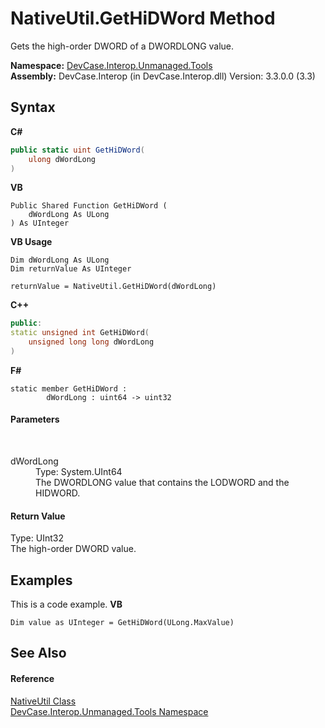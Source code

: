# NativeUtil.GetHiDWord Method 
 

Gets the high-order DWORD of a DWORDLONG value.

**Namespace:**&nbsp;<a href="N_DevCase_Interop_Unmanaged_Tools">DevCase.Interop.Unmanaged.Tools</a><br />**Assembly:**&nbsp;DevCase.Interop (in DevCase.Interop.dll) Version: 3.3.0.0 (3.3)

## Syntax

**C#**<br />
``` C#
public static uint GetHiDWord(
	ulong dWordLong
)
```

**VB**<br />
``` VB
Public Shared Function GetHiDWord ( 
	dWordLong As ULong
) As UInteger
```

**VB Usage**<br />
``` VB Usage
Dim dWordLong As ULong
Dim returnValue As UInteger

returnValue = NativeUtil.GetHiDWord(dWordLong)
```

**C++**<br />
``` C++
public:
static unsigned int GetHiDWord(
	unsigned long long dWordLong
)
```

**F#**<br />
``` F#
static member GetHiDWord : 
        dWordLong : uint64 -> uint32 

```


#### Parameters
&nbsp;<dl><dt>dWordLong</dt><dd>Type: System.UInt64<br />The DWORDLONG value that contains the LODWORD and the HIDWORD.</dd></dl>

#### Return Value
Type: UInt32<br />The high-order DWORD value.

## Examples
This is a code example. 
**VB**<br />
``` VB
Dim value as UInteger = GetHiDWord(ULong.MaxValue)
```


## See Also


#### Reference
<a href="T_DevCase_Interop_Unmanaged_Tools_NativeUtil">NativeUtil Class</a><br /><a href="N_DevCase_Interop_Unmanaged_Tools">DevCase.Interop.Unmanaged.Tools Namespace</a><br />